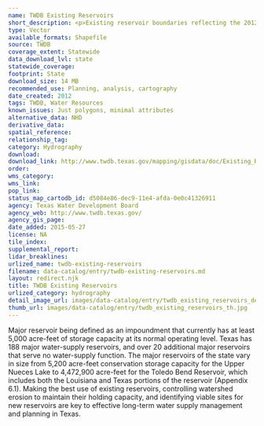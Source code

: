 ```yaml
---
name: TWDB Existing Reservoirs
short_description: <p>Existing reservoir boundaries reflecting the 2012 State Water Plan.</p>
type: Vector
available_formats: Shapefile
source: TWDB
coverage_extent: Statewide
data_download_lvl: state
statewide_coverage: 
footprint: State
download_size: 14 MB
recommended_use: Planning, analysis, cartography
date_created: 2012
tags: TWDB, Water Resources
known_issues: Just polygons, minimal attributes
alternative_data: NHD
derivative_data: 
spatial_reference: 
relationship_tag: 
category: Hydrography
download: 
download_link: http://www.twdb.texas.gov/mapping/gisdata/doc/Existing_Reservoirs.zip
order: 
wms_category: 
wms_link: 
pop_link: 
status_map_cartodb_id: d5084e86-dec9-11e4-afda-0e0c41326911
agency: Texas Water Development Board
agency_web: http://www.twdb.texas.gov/
agency_gis_page: 
date_added: 2015-05-27
license: NA
tile_index: 
supplemental_report: 
lidar_breaklines: 
urlized_name: twdb-existing-reservoirs
filename: data-catalog/entry/twdb-existing-reservoirs.md
layout: redirect.njk
title: TWDB Existing Reservoirs
urlized_category: hydrography
detail_image_url: images/data-catalog/entry/twdb_existing_reservoirs_detail.jpg
thumb_url: images/data-catalog/entry/twdb_existing_reservoirs_th.jpg
---
```


Major reservoir being defined as an impoundment that currently has at least 5,000 acre-feet of storage capacity at its normal operating level. Texas has 188 major water-supply reservoirs, and over 20 additional major reservoirs that serve no water-supply function. The major reservoirs of the state vary in size from 5,200 acre-feet conservation storage capacity for the Upper Nueces Lake to 4,472,900 acre-feet for the Toledo Bend Reservoir, which includes both the Louisiana and Texas portions of the reservoir (Appendix 6.1). Making the best use of existing reservoirs, controlling watershed erosion to maintain their holding capacity, and identifying viable sites for new reservoirs are key to effective long-term water supply management and planning in Texas.



